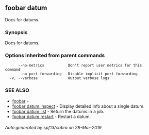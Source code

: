 ## foobar datum

Docs for datums.

### Synopsis


Docs for datums.

### Options inherited from parent commands

```
      --no-metrics           Don't report user metrics for this command
      --no-port-forwarding   Disable implicit port forwarding
  -v, --verbose              Output verbose logs
```

### SEE ALSO
* [foobar](foobar.md)	 - 
* [foobar datum inspect](foobar_datum_inspect.md)	 - Display detailed info about a single datum.
* [foobar datum list](foobar_datum_list.md)	 - Return the datums in a job.
* [foobar datum restart](foobar_datum_restart.md)	 - Restart a datum.

###### Auto generated by spf13/cobra on 28-Mar-2019
